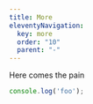 ```yaml
---
title: More
eleventyNavigation:
  key: more
  order: "10"
  parent: "-"
---
```

Here comes the pain

```js script
console.log('foo');
```